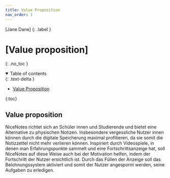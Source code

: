 ```yaml
---
title: Value Proposition
nav_order: 1
---
```


[Jane Dane]
{: .label }

# [Value proposition]
{: .no_toc }

<details open markdown="block">
  <summary>
    Table of contents
  </summary>
  {: .text-delta }
  
- [Value Proposition](#value-proposition)
  
{:toc}
  
## Value proposition

NiceNotes richtet sich an Schüler innen und Studierende und bietet eine Alternative zu physischen Notizen. Insbesondere vergessliche Nutzer innen können durch die digitale Speicherung maximal profitieren, da sie somit die Notizzettel nicht mehr verlieren können. Inspiriert durch Videospiele, in denen man Erfahrungspunkte sammelt und eine Fortschrittsanzeige hat, soll NiceNotes auf diese Weise auch bei der Motivation helfen, indem der Fortschritt der Nutzer ersichtlich ist. Durch das Füllen der Anzeige soll das Belohnungssystem aktiviert und somit der Nutzer angespornt werden, seine Aufgaben zu erledigen.
</details>
